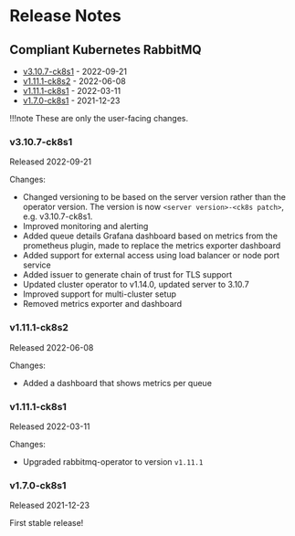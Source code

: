 # Release Notes


## Compliant Kubernetes RabbitMQ
<!-- BEGIN TOC -->
- [v3.10.7-ck8s1](#v3107-ck8s1) - 2022-09-21
- [v1.11.1-ck8s2](#v1111-ck8s2) - 2022-06-08
- [v1.11.1-ck8s1](#v1111-ck8s1) - 2022-03-11
- [v1.7.0-ck8s1](#v170-ck8s1) - 2021-12-23
<!-- END TOC -->

!!!note
    These are only the user-facing changes.

### v3.10.7-ck8s1

Released 2022-09-21

Changes:

- Changed versioning to be based on the server version rather than the operator version. The version is now `<server version>-<ck8s patch>`, e.g. v3.10.7-ck8s1.
- Improved monitoring and alerting
- Added queue details Grafana dashboard based on metrics from the prometheus plugin, made to replace the metrics exporter dashboard
- Added support for external access using load balancer or node port service
- Added issuer to generate chain of trust for TLS support
- Updated cluster operator to v1.14.0, updated server to 3.10.7
- Improved support for multi-cluster setup
- Removed metrics exporter and dashboard

### v1.11.1-ck8s2

Released 2022-06-08

Changes:

- Added a dashboard that shows metrics per queue

### v1.11.1-ck8s1

Released 2022-03-11

Changes:

- Upgraded rabbitmq-operator to version `v1.11.1`

### v1.7.0-ck8s1

Released 2021-12-23

First stable release!
